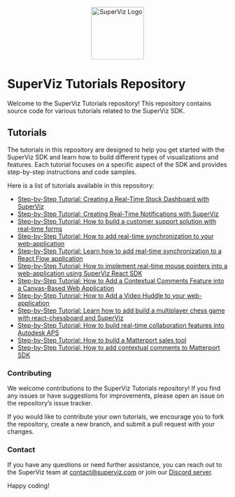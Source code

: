 <p align="center">
  <a href="https://superviz.com/" target="blank"><img src="https://avatars.githubusercontent.com/u/56120553?s=200&v=4" width="120" alt="SuperViz Logo" /></a>
</p>

# SuperViz Tutorials Repository

Welcome to the SuperViz Tutorials repository! This repository contains source code for various tutorials related to the SuperViz SDK.

## Tutorials

The tutorials in this repository are designed to help you get started with the SuperViz SDK and learn how to build different types of visualizations and features. Each tutorial focuses on a specific aspect of the SDK and provides step-by-step instructions and code samples.

Here is a list of tutorials available in this repository:

- [Step-by-Step Tutorial: Creating a Real-Time Stock Dashboard with SuperViz](https://github.com/SuperViz/tutorials/tree/main/realtime-data-dashboard)
- [Step-by-Step Tutorial: Creating Real-Time Notifications with SuperViz](https://github.com/SuperViz/tutorials/tree/main/realtime-notifications)
- [Step-by-Step Tutorial: How to build a customer support solution with real-time forms](https://github.com/SuperViz/tutorials/tree/main/customer-support)
- [Step-by-Step Tutorial: How to add real-time synchronization to your web-application](https://github.com/SuperViz/tutorials/tree/main/realtime-notes-application)
- [Step-by-Step Tutorial: Learn how to add real-time synchronization to a React Flow application](https://github.com/SuperViz/tutorials/tree/main/realtime-react-flow)
- [Step-by-Step Tutorial: How to implement real-time mouse pointers into a web-application using SuperViz React SDK](https://github.com/SuperViz/tutorials/tree/main/mouse-pointers)
- [Step-by-Step Tutorial: How to Add a Contextual Comments Feature into a Canvas-Based Web Application](https://github.com/SuperViz/tutorials/tree/main/contextual-comments-canvas)
- [Step-by-Step Tutorial: How to Add a Video Huddle to your web-application](https://github.com/SuperViz/tutorials/tree/main/video-huddle)
- [Step-by-Step Tutorial: Learn how to add build a multiplayer chess game with react-chessboard and SuperViz](https://github.com/SuperViz/tutorials/tree/main/chess-game)
- [Step-by-Step Tutorial: How to build real-time collaboration features into Autodesk APS](https://github.com/SuperViz/tutorials/tree/main/presence-autodesk)
- [Step-by-Step Tutorial: How to build a Matterport sales tool](https://github.com/SuperViz/tutorials/tree/main/matterport-sales-tool)
- [Step-by-Step Tutorial: How to add contextual comments to Matterport SDK](https://github.com/SuperViz/tutorials/tree/main/matterport-comments)


### Contributing

We welcome contributions to the SuperViz Tutorials repository! If you find any issues or have suggestions for improvements, please open an issue on the repository’s issue tracker.

If you would like to contribute your own tutorials, we encourage you to fork the repository, create a new branch, and submit a pull request with your changes.

### Contact

If you have any questions or need further assistance, you can reach out to the SuperViz team at [contact@superviz.com](mailto:contact@superviz.com) or join our [Discord server](https://discord.gg/7ZQvzvz).

Happy coding!